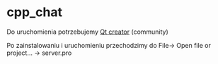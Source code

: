 # cpp_chat

Do uruchomienia potrzebujemy [Qt creator](https://www.qt.io/download) (community)

Po zainstalowaniu i uruchomieniu przechodzimy do File-> Open file or project... -> server.pro


